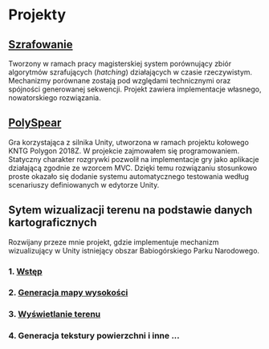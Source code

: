 # Projekty 
## [Szrafowanie](pl_hatching)
Tworzony w ramach pracy magisterskiej system porównujący zbiór algorytmów szrafujących (*hatching*) działających w czasie rzeczywistym. Mechanizmy porównane zostają pod względami technicznymi oraz spójności generowanej sekwencji. Projekt zawiera implementacje własnego, nowatorskiego rozwiązania.

##  [PolySpear](https://github.com/defacto2k15/PolySpear)
Gra korzystająca z silnika Unity, utworzona w ramach projektu kołowego KNTG Polygon 2018Z. W projekcie zajmowałem się programowaniem. Statyczny charakter rozgrywki pozwolił na implementacje gry jako aplikacje działającą zgodnie ze wzorcem MVC. Dzięki temu rozwiązaniu stosunkowo proste okazało się dodanie systemu automatycznego testowania według scenariuszy definiowanych w edytorze Unity.

## Sytem wizualizacji terenu na podstawie danych kartograficznych

Rozwijany przeze mnie projekt, gdzie implementuje mechanizm wizualizujący w Unity istniejący obszar Babiogórskiego Parku Narodowego. 

### 1. [Wstęp](pl_terrain_intro)
### 2. [Generacja mapy wysokości](pl_terrain_generation)
### 3. [Wyświetlanie terenu](pl_terrain_display)
### 4. Generacja tekstury powierzchni i inne ...